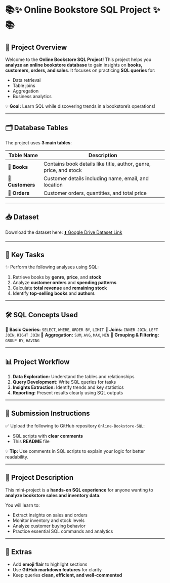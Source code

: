 # 📚✨ Online Bookstore SQL Project ✨📚

## 🚀 Project Overview

Welcome to the **Online Bookstore SQL Project**!
This project helps you **analyze an online bookstore database** to gain insights on **books, customers, orders, and sales**. It focuses on practicing **SQL queries** for:

* Data retrieval
* Table joins
* Aggregation
* Business analytics

💡 **Goal:** Learn SQL while discovering trends in a bookstore’s operations!

---

## 🗂 Database Tables

The project uses **3 main tables**:

| Table Name       | Description                                                       |
| ---------------- | ----------------------------------------------------------------- |
| 📖 **Books**     | Contains book details like title, author, genre, price, and stock |
| 👤 **Customers** | Customer details including name, email, and location              |
| 🛒 **Orders**    | Customer orders, quantities, and total price                      |

---

## 📥 Dataset

Download the dataset here:
[⬇️ Google Drive Dataset Link](https://drive.google.com/file/d/1QmBUoKOqJIlAuibh768RcnwIJcFfUhxz/view?usp=sharing)

---

## 📝 Key Tasks

✨ Perform the following analyses using SQL:

1. Retrieve books by **genre**, **price**, and **stock**
2. Analyze **customer orders** and **spending patterns**
3. Calculate **total revenue** and **remaining stock**
4. Identify **top-selling books** and **authors**

---

## 🛠 SQL Concepts Used

🔹 **Basic Queries:** `SELECT`, `WHERE`, `ORDER BY`, `LIMIT`
🔹 **Joins:** `INNER JOIN`, `LEFT JOIN`, `RIGHT JOIN`
🔹 **Aggregation:** `SUM`, `AVG`, `MAX`, `MIN`
🔹 **Grouping & Filtering:** `GROUP BY`, `HAVING`

---

## 📊 Project Workflow

1. **Data Exploration:** Understand the tables and relationships
2. **Query Development:** Write SQL queries for tasks
3. **Insights Extraction:** Identify trends and key statistics
4. **Reporting:** Present results clearly using SQL outputs

---

## 📂 Submission Instructions

✅ Upload the following to GitHub repository `Online-Bookstore-SQL`:

* SQL scripts with **clear comments**
* This **README** file

💡 **Tip:** Use comments in SQL scripts to explain your logic for better readability.

---

## 🌟 Project Description

This mini-project is a **hands-on SQL experience** for anyone wanting to **analyze bookstore sales and inventory data**.

You will learn to:

* Extract insights on sales and orders
* Monitor inventory and stock levels
* Analyze customer buying behavior
* Practice essential SQL commands and analytics

---

## 🎉 Extras

* Add **emoji flair** to highlight sections
* Use **GitHub markdown features** for clarity
* Keep queries **clean, efficient, and well-commented**

